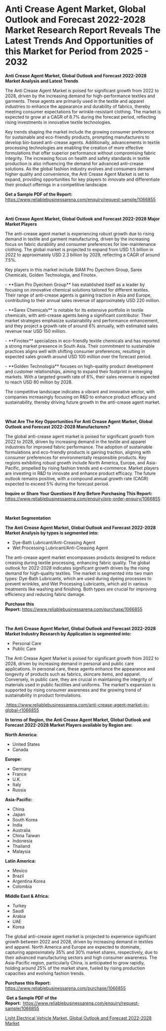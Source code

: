 <p><h1>Anti Crease Agent Market, Global Outlook and Forecast 2022-2028 Market Research Report Reveals The Latest Trends And Opportunities of this Market for Period from 2025 - 2032</h1></p><p><strong>Anti Crease Agent Market, Global Outlook and Forecast 2022-2028 Market Analysis and Latest Trends</strong></p>
<p><p>The Anti Crease Agent Market is poised for significant growth from 2022 to 2028, driven by the increasing demand for high-performance textiles and garments. These agents are primarily used in the textile and apparel industries to enhance the appearance and durability of fabrics, thereby meeting consumer expectations for wrinkle-resistant clothing. The market is expected to grow at a CAGR of 8.7% during the forecast period, reflecting rising investments in innovative textile technologies.</p><p>Key trends shaping the market include the growing consumer preference for sustainable and eco-friendly products, prompting manufacturers to develop bio-based anti-crease agents. Additionally, advancements in textile processing technologies are enabling the creation of more effective formulations that offer superior performance without compromising fabric integrity. The increasing focus on health and safety standards in textile production is also influencing the demand for advanced anti-crease solutions. As the global fashion industry evolves and consumers demand higher quality and convenience, the Anti Crease Agent Market is set to expand, providing opportunities for key players to innovate and differentiate their product offerings in a competitive landscape.</p></p>
<p><strong>Get a Sample PDF of the Report:&nbsp;</strong> <a href="https://www.reliablebusinessarena.com/enquiry/request-sample/1066855?utm_campaign=2982&utm_medium=2&utm_source=Github&utm_content=ia&utm_term=21032025&utm_id=anti-crease-agent-market-global-outlook-and-forecast-2022-2028">https://www.reliablebusinessarena.com/enquiry/request-sample/1066855</a></p>
<p>&nbsp;</p>
<p><strong>Anti Crease Agent Market, Global Outlook and Forecast 2022-2028 Major Market Players</strong></p>
<p><p>The anti-crease agent market is experiencing robust growth due to rising demand in textile and garment manufacturing, driven by the increasing focus on fabric durability and consumer preferences for low-maintenance clothing. The global market is projected to expand from USD 1.5 billion in 2022 to approximately USD 2.3 billion by 2028, reflecting a CAGR of around 7.5%.</p><p>Key players in this market include SIAM Pro Dyechem Group, Sarex Chemicals, Golden Technologia, and Finotex. </p><p>- **Siam Pro Dyechem Group** has established itself as a leader by focusing on innovative chemical solutions tailored for different textiles. Their range of anti-crease agents is gaining traction in Asia and Europe, contributing to their annual sales revenue of approximately USD 220 million.</p><p>- **Sarex Chemicals** is notable for its extensive portfolio in textile chemicals, with anti-crease agents being a significant contributor. Their market strategies emphasize sustainability and performance enhancement, and they project a growth rate of around 6% annually, with estimated sales revenue near USD 150 million.</p><p>- **Finotex** specializes in eco-friendly textile chemicals and has reported a strong market presence in South Asia. Their commitment to sustainable practices aligns well with shifting consumer preferences, resulting in expected sales growth around USD 100 million over the forecast period.</p><p>- **Golden Technologia** focuses on high-quality product development and customer relationships, aiming to expand their footprint in emerging markets. With a targeted growth rate of 8%, their sales revenue is expected to reach USD 80 million by 2028.</p><p>The competitive landscape indicates a vibrant and innovative sector, with companies increasingly focusing on R&D to enhance product efficacy and sustainability, thereby driving future growth in the anti-crease agent market.</p></p>
<p>&nbsp;</p>
<p><strong>What Are The Key Opportunities For Anti Crease Agent Market, Global Outlook and Forecast 2022-2028 Manufacturers?</strong></p>
<p><p>The global anti-crease agent market is poised for significant growth from 2022 to 2028, driven by increasing demand in the textile and apparel industries for improved fabric performance. The adoption of sustainable formulations and eco-friendly products is gaining traction, aligning with consumer preferences for environmentally responsible products. Key regions exhibiting robust growth include North America, Europe, and Asia-Pacific, propelled by rising fashion trends and e-commerce. Market players are investing in R&D to innovate and enhance product efficacy. The future outlook remains positive, with a compound annual growth rate (CAGR) expected to exceed 5% during the forecast period.</p></p>
<p><strong>Inquire or Share Your Questions If Any Before Purchasing This Report:</strong> <a href="https://www.reliablebusinessarena.com/enquiry/pre-order-enquiry/1066855?utm_campaign=2982&utm_medium=2&utm_source=Github&utm_content=ia&utm_term=21032025&utm_id=anti-crease-agent-market-global-outlook-and-forecast-2022-2028">https://www.reliablebusinessarena.com/enquiry/pre-order-enquiry/1066855</a></p>
<p>&nbsp;</p>
<p><strong>Market Segmentation</strong></p>
<p><strong>The Anti Crease Agent Market, Global Outlook and Forecast 2022-2028 Market Analysis by types is segmented into:</strong></p>
<p><ul><li>Dye-Bath Lubricant/Anti-Creasing Agent</li><li>Wet Processing Lubricant/Anti-Creasing Agent</li></ul></p>
<p><p>The anti-crease agent market encompasses products designed to reduce creasing during textile processing, enhancing fabric quality. The global outlook for 2022-2028 indicates significant growth driven by the rising demand for high-quality textiles. The market is segmented into two main types: Dye-Bath Lubricants, which are used during dyeing processes to prevent wrinkles, and Wet Processing Lubricants, which aid in various treatments like washing and finishing. Both types are crucial for improving efficiency and reducing fabric damage.</p></p>
<p><strong>Purchase this Report:&nbsp;</strong><a href="https://www.reliablebusinessarena.com/purchase/1066855?utm_campaign=2982&utm_medium=2&utm_source=Github&utm_content=ia&utm_term=21032025&utm_id=anti-crease-agent-market-global-outlook-and-forecast-2022-2028">https://www.reliablebusinessarena.com/purchase/1066855</a></p>
<p>&nbsp;</p>
<p><strong>The Anti Crease Agent Market, Global Outlook and Forecast 2022-2028 Market Industry Research by Application is segmented into:</strong></p>
<p><ul><li>Personal Care</li><li>Public Care</li></ul></p>
<p><p>The Anti Crease Agent Market is poised for significant growth from 2022 to 2028, driven by increasing demand in personal and public care applications. In personal care, these agents enhance the appearance and longevity of products such as fabrics, skincare items, and apparel. Conversely, in public care, they are crucial in maintaining the integrity of materials used in public facilities and uniforms. The market's expansion is supported by rising consumer awareness and the growing trend of sustainability in product formulations.</p></p>
<p><a href="https://www.reliablebusinessarena.com/anti-crease-agent-market-in-global-r1066855?utm_campaign=2982&utm_medium=2&utm_source=Github&utm_content=ia&utm_term=21032025&utm_id=anti-crease-agent-market-global-outlook-and-forecast-2022-2028">&nbsp;https://www.reliablebusinessarena.com/anti-crease-agent-market-in-global-r1066855</a></p>
<p><strong>In terms of Region, the Anti Crease Agent Market, Global Outlook and Forecast 2022-2028 Market Players available by Region are:</strong></p>
<p>
    <p> <strong> North America: </strong>
        <ul>
            <li>United States</li>
            <li>Canada</li>
        </ul>
        </p> 
    <p> <strong> Europe: </strong>
        <ul>
            <li>Germany</li>
            <li>France</li>
            <li>U.K.</li>
            <li>Italy</li>
            <li>Russia</li>
        </ul>
        </p> 
    <p> <strong> Asia-Pacific: </strong>
        <ul>
            <li>China</li>
            <li>Japan</li>
            <li>South Korea</li>
            <li>India</li>
            <li>Australia</li>
            <li>China Taiwan</li>
            <li>Indonesia</li>
            <li>Thailand</li>
            <li>Malaysia</li>
        </ul>
        </p> 
    <p> <strong> Latin America: </strong>
        <ul>
            <li>Mexico</li>
            <li>Brazil</li>
            <li>Argentina Korea</li>
            <li>Colombia</li>
        </ul>
        </p> 
    <p> <strong> Middle East & Africa: </strong>
        <ul>
            <li>Turkey</li>
            <li>Saudi</li>
            <li>Arabia</li>
            <li>UAE</li>
            <li>Korea</li>
        </ul>
    </p>
    </p>
<p><p>The global anti-crease agent market is projected to experience significant growth between 2022 and 2028, driven by increasing demand in textiles and apparel. North America and Europe are expected to dominate, capturing approximately 35% and 30% market shares, respectively, due to their advanced manufacturing sectors and high consumer awareness. The Asia-Pacific region, particularly China, is anticipated to grow rapidly, holding around 25% of the market share, fueled by rising production capacities and evolving fashion trends.</p></p>
<p><strong>Purchase this Report: </strong><a href="https://www.reliablebusinessarena.com/purchase/1066855?utm_campaign=2982&utm_medium=2&utm_source=Github&utm_content=ia&utm_term=21032025&utm_id=anti-crease-agent-market-global-outlook-and-forecast-2022-2028">https://www.reliablebusinessarena.com/purchase/1066855</a></p>
<p>&nbsp;<strong>Get a Sample PDF of the Report:&nbsp;&nbsp;</strong><a href="https://www.reliablebusinessarena.com/enquiry/request-sample/1066855?utm_campaign=2982&utm_medium=2&utm_source=Github&utm_content=ia&utm_term=21032025&utm_id=anti-crease-agent-market-global-outlook-and-forecast-2022-2028">https://www.reliablebusinessarena.com/enquiry/request-sample/1066855</a></p>
<p><strong></strong></p>
<p><p><a href="https://github.com/ximensbisade/Market-Research-Report-List-1/blob/main/light-electrical-vehicle-market-global-outlook-and-forecast-2022-2028-market.md?utm_campaign=2982&utm_medium=2&utm_source=Github&utm_content=ia&utm_term=21032025&utm_id=anti-crease-agent-market-global-outlook-and-forecast-2022-2028">Light Electrical Vehicle Market, Global Outlook and Forecast 2022-2028 Market</a></p></p>